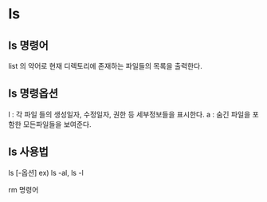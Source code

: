 # ls

## ls 명령어
list 의 약어로 현재 디렉토리에 존재하는 파일들의 목록을 출력한다.

## ls 명령옵션 
l : 각 파일 들의 생성일자, 수정일자, 권한 등 세부정보들을 표시한다.
a : 숨긴 파일을 포함한 모든파일들을 보여준다.

## ls 사용법
ls [-옵션] 
ex) ls -al, ls -l

rm 명령어


